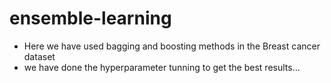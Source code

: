 # ensemble-learning
- Here we have used bagging and boosting methods in the Breast cancer dataset
- we have done the hyperparameter tunning to get the best results...
